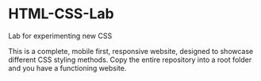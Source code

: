 # HTML-CSS-Lab
Lab for experimenting new CSS 

This is a complete, mobile first, responsive website, designed to showcase different CSS styling methods.
Copy the entire repository into a root folder and you have a functioning website. 
